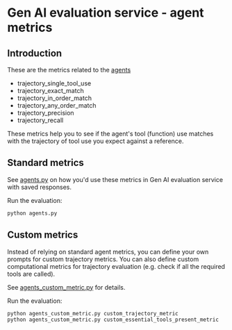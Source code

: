 # Gen AI evaluation service - agent metrics

## Introduction 

These are the metrics related to the [agents](https://cloud.google.com/vertex-ai/generative-ai/docs/models/evaluation-agents)

* trajectory_single_tool_use
* trajectory_exact_match
* trajectory_in_order_match
* trajectory_any_order_match
* trajectory_precision
* trajectory_recall

These metrics help you to see if the agent's tool (function) use matches with the trajectory of tool use you expect
against a reference. 

## Standard metrics

See [agents.py](agents.py) on how you'd use these metrics in Gen AI evaluation service with saved responses.

Run the evaluation:

```python
python agents.py
```

## Custom metrics

Instead of relying on standard agent metrics, you can define your own prompts for custom trajectory metrics. You can
also define custom computational metrics for trajectory evaluation (e.g. check if all the required tools are called).

See [agents_custom_metric.py](agents_custom_metric.py) for details.

Run the evaluation:

```python
python agents_custom_metric.py custom_trajectory_metric
python agents_custom_metric.py custom_essential_tools_present_metric
```



